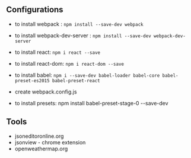## Configurations
- to install webpack : `npm install --save-dev webpack`
- to install webpack-dev-server : `npm install --save-dev webpack-dev-server`
- to install react: `npm i react --save`
- to install react-dom: `npm i react-dom --save`
- to install babel: `npm i --save-dev babel-loader babel-core babel-preset-es2015 babel-preset-react`

- create webpack.config.js

- to install presets: npm install babel-preset-stage-0 --save-dev

## Tools
- jsoneditoronline.org
- jsonview - chrome extension
- openweathermap.org
